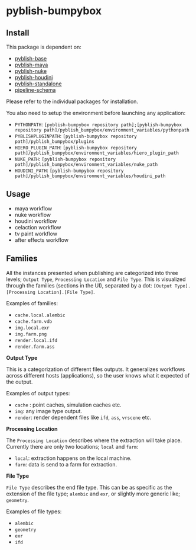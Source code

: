 # pyblish-bumpybox

## Install

This package is dependent on:

- [pyblish-base](https://github.com/pyblish/pyblish-base)
- [pyblish-maya](https://github.com/pyblish/pyblish-maya)
- [pyblish-nuke](https://github.com/pyblish/pyblish-nuke)
- [pyblish-houdini](https://github.com/pyblish/pyblish-houdini)
- [pyblish-standalone](https://github.com/pyblish/pyblish-standalone)
- [pipeline-schema](https://github.com/Bumpybox/pipeline-schema)

Please refer to the individual packages for installation.

You also need to setup the environment before launching any application:

- ```PYTHONPATH```: ```[pyblish-bumpybox repository path];[pyblish-bumpybox repository path]/pyblish_bumpybox/environment_variables/pythonpath```
- ```PYBLISHPLUGINPATH```:  ```[pyblish-bumpybox repository path]/pyblish_bumpybox/plugins```
- ```HIERO_PLUGIN_PATH```:  ```[pyblish-bumpybox repository path]/pyblish_bumpybox/environment_variables/hiero_plugin_path```
- ```NUKE_PATH```:  ```[pyblish-bumpybox repository path]/pyblish_bumpybox/environment_variables/nuke_path```
- ```HOUDINI_PATH```:  ```[pyblish-bumpybox repository path]/pyblish_bumpybox/environment_variables/houdini_path```

## Usage

- maya workflow
- nuke workflow
- houdini workflow
- celaction workflow
- tv paint workflow
- after effects workflow

## Families

All the instances presented when publishing are categorized into three levels; ```Output Type```, ```Processing Location``` and ```File Type```. This is visualized through the families (sections in the UI), separated by a dot: ```[Output Type].[Processing Location].[File Type]```.

Examples of families:

- ```cache.local.alembic```
- ```cache.farm.vdb```
- ```img.local.exr```
- ```img.farm.png```
- ```render.local.ifd```
- ```render.farm.ass```

**Output Type**

This is a categorization of different files outputs. It generalizes workflows across different hosts (applications), so the user knows what it expected of the output. 

Examples of output types:

- ```cache``` : point caches, simulation caches etc.
- ```img```: any image type output.
- ```render```: render dependent files like ```ifd```, ```ass```, ```vrscene``` etc.

**Processing Location**

The ```Processing Location``` describes where the extraction will take place. Currently there are only two locations; ```local``` and ```farm```:

- ```local```: extraction happens on the local machine.
- ```farm```: data is send to a farm for extraction.


**File Type**

```File Type``` describes the end file type. This can be as specific as the extension of the file type; ```alembic``` and ```exr```, or slightly more generic like; ```geometry```. 

Examples of file types:

- ```alembic```
- ```geometry```
- ```exr```
- ```ifd```
